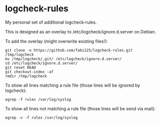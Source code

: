 logcheck-rules
==============

My personal set of additional logcheck-rules.

This is designed as an overlay to /etc/logcheck/ignore.d.server on Debian.

To add the overlay (might overwrite existing files!):

```
git clone -n https://github.com/fabi125/logcheck-rules.git /tmp/logcheck
mv /tmp/logcheck/.git/ /etc/logcheck/ignore.d.server/
cd /etc/logcheck/ignore.d.server/
git reset HEAD
git checkout-index -af
rmdir /tmp/logcheck
```

To show all lines matching a rule file (those lines will be ignored by logcheck):
```
egrep -f rules /var/log/syslog
```

To show all lines not matching a rule file (those lines will be send via mail):
```
egrep -v -f rules /var/log/syslog
```
